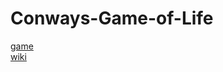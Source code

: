 # Conways-Game-of-Life
[game](https://htmlpreview.github.io/?https://github.com/drumi/Conways-Game-of-Life/blob/main/index.html)  
[wiki](https://en.wikipedia.org/wiki/Conway%27s_Game_of_Life)
